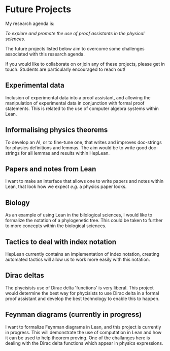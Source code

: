 # Future Projects

My research agenda is: 

_To explore and promote the use of proof assistants in the physical sciences._

The future projects listed below aim to overcome some challenges associated with this 
research agenda. 

If you would like to collaborate on or join any of these projects, please get in touch.
Students are particularly encouraged to reach out!

## Experimental data 
Inclusion of experimental data into a proof assistant, and allowing the manipulation of 
    experimental data in conjunction with formal proof statements. This is related 
    to the use of computer algebra systems within Lean. 

## Informalising physics theorems
To develop an AI, or to fine-tune one, 
    that writes and improves doc-strings for physics definitions and lemmas. The aim would be 
    to write good doc-strings for all lemmas and results within HepLean. 

## Papers and notes from Lean 
I want to make an interface that allows one to write papers and notes 
    within Lean, that look how we expect _e.g._ a physics paper looks. 

## Biology 
As an example of using Lean in the bilological sciences, I would like 
    to formalize the notation of a phylogenetic tree. This could be taken to further to more 
    concepts within the biological sciences. 

## Tactics to deal with index notation 

HepLean currently contains an implementation of index 
    notation, creating automated tactics will allow us to work more easily with this notation.

## Dirac deltas 
The phycisists use of Dirac delta 'functions' is very liberal. This project would determine 
    the best way for phycisists to use Dirac delta in a formal proof assistant and develop 
    the best  technology to enable this to happen. 

## Feynman diagrams (currently in progress)
I want to formalize Feynman diagrams in Lean, and this project is currently 
    in progress. This will demonstrate the use of computation in Lean and how it can be used 
    to help theorem proving. 
    One of the challanges here is dealing with the Dirac delta functions which appear 
    in physics expressions. 
